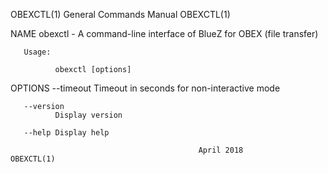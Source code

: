 OBEXCTL(1)                              General Commands Manual                             OBEXCTL(1)

NAME
       obexctl - A command-line interface of BlueZ for OBEX (file transfer)

       Usage:

              obexctl [options]

OPTIONS
       --timeout
              Timeout in seconds for non-interactive mode

       --version
              Display version

       --help Display help

                                              April 2018                                    OBEXCTL(1)
